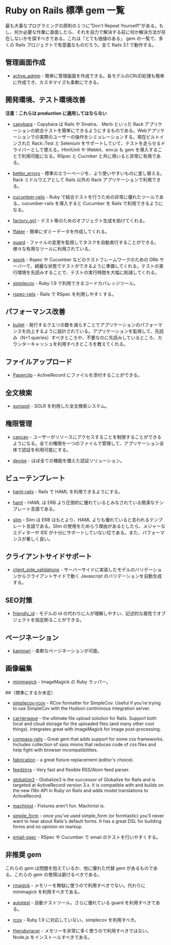 # Ruby on Rails 標準 gem 一覧

最も大事なプログラミングの原則の１つに"Don't Repeat Yourself!"がある。もし、何か必要な作業に直面したら、それを自力で解決する前に何か解決方法が存在しないかを探すべきである。これは「とても価値のある」 gem の一覧で、多くの Rails プロジェクトで有意義なものだろう。全て Rails 3.1 で動作する。

## 管理画面作成

* [active_admin](https://github.com/gregbell/active_admin) - 簡単に管理画面を作成できる。各モデルのCRUD処理も簡単に作成でき、カスタマイズも柔軟にできる。

## 開発環境、テスト環境改善

**注意：これらは production に適用してはならない**

* [capybara](https://github.com/jnicklas/capybara) - Capybara は Rails や Sinatra、 Merb といった Rack アプリケーションの統合テストを簡単にできるようにするものである。Webアプリケーションでの実際のユーザーの操作をシミュレーションする。現在ビルトインされた Rack::Test と Selenium をサポートしていて、テストを走らせるドライバーとして使える。HtmlUnit や Webkit、env.js も gem を導入することで利用可能になる。RSpec と Cucmber と共に用いると非常に有用である。

* [better_errors](https://github.com/charliesome/better_errors) - 標準のエラーページを、より使いやすいものに差し替える。Rack ミドルウエアとして Rails 以外の Rack アプリケーションで利用できる。

* [cucumber-rails](https://github.com/cucumber/cucumber-rails) - Ruby で結合テストを行うための非常に優れたツールである。cucumber-rails を導入すると Cucumber を Rails で利用できるようになる。

* [factory_girl](https://github.com/thoughtbot/factory_girl) - テスト等のためのオブジェクト生成を助けてくれる。

* [ffaker](https://github.com/EmmanuelOga/ffaker) - 簡単にダミーデータを作成してくれる。

* [guard](https://github.com/guard/guard) - ファイルの変更を監視してタスクを自動実行することができる。様々な有用なツールに利用されている。

* [spork](https://github.com/sporkrb/spork) - Rspec や Cucumber などのテストフレームワークのための DRb サーバーで、綺麗な状態でテストができるように準備してくれる。テストの実行環境を先読みすることで、テストの実行時間を大幅に削減してくれる。

* [simplecov](https://github.com/colszowka/simplecov) - Ruby 1.9 で利用できるコードカバレッジツール。

* [rspec-rails](https://github.com/rspec/rspec-rails) - Rails で RSpec を利用しやすくする。

## パフォーマンス改善

* [bullet](https://github.com/flyerhzm/bullet) - 発行するクエリの数を減らすことでアプリケーションのパフォーマンスを向上するように設計されている。アプリケーションを監視して、先読み（N+1 queries）すべきところや、不要なのに先読みしているところ、カウンターキャッシュを利用すべきところを教えてくれる。

## ファイルアップロード

* [Paperclip](https://github.com/thoughtbot/paperclip) - ActiveRecord にファイルを添付することができる。

## 全文検索

* [sunspot](https://github.com/sunspot/sunspot) - SOLR を利用した全文検索システム。

## 権限管理

* [cancan](https://github.com/ryanb/cancan) - ユーザーがリソースにアクセスすることを制限することができるようになる。全ての権限を一つのファイルで管理して、アプリケーション全体で認証を利用可能にする。

* [devise](https://github.com/plataformatec/devise) - ほぼ全ての機能を備えた認証ソリューション。

## ビューテンプレート

* [haml-rails](https://github.com/indirect/haml-rails) - Rails で HAML を利用できるようにする。

* [haml](http://haml-lang.com) - HAML は ERB より圧倒的に優れているとみなされている簡潔なテンプレート言語である。

* [slim](http://slim-lang.com) - Slim は ERB はもとより、HAML よりも優れていると言われるテンプレート言語である。Slim の使用をためらう理由があるとしたら、メジャーなエディターや IDE が十分にサポートしていない位である。また、パフォーマンスが著しく良い。

## クライアントサイドサポート

* [client_side_validations](https://github.com/bcardarella/client_side_validations) - サーバーサイドに実装したモデルのバリデーションからクライアントサイドで動く Javascript のバリデーションを自動生成する。

## SEO対策

* [friendly_id](https://github.com/norman/friendly_id) - モデルの id の代わりに人が理解しやすい、記述的な属性でオブジェクトを指定刷ることができる。

## ページネーション

* [kaminari](https://github.com/amatsuda/kaminari) - 柔軟なページネーションが可能。

## 画像編集

* [minimagick](https://github.com/probablycorey/mini_magick) - ImageMagick の Ruby ラッパー。

##（標準にするか未定）

* [simplecov-rcov](https://github.com/fguillen/simplecov-rcov) - RCov formatter
  for SimpleCov. Useful if you're trying to use SimpleCov with the Hudson
  contininous integration server.

* [carrierwave](https://github.com/jnicklas/carrierwave) - the ultimate file
  upload solution for Rails. Support both local and cloud storage for the
  uploaded files (and many other cool things). Integrates great with
  ImageMagick for image post-processing.

* [compass-rails](https://github.com/chriseppstein/compass) - Great gem that
  adds support for some css frameworks. Includes collection of sass mixins that
  reduces code of css files and help fight with browser incompatibilities.

* [fabrication](http://fabricationgem.org/) - a great fixture replacement
  (editor's choice).

* [feedzirra](https://github.com/pauldix/feedzirra) - Very fast and flexible
  RSS/Atom feed parser.

* [globalize3](https://github.com/svenfuchs/globalize3.git) - Globalize3 is
  the successor of Globalize for Rails and is targeted at ActiveRecord
  version 3.x. It is compatible with and builds on the new I18n API in Ruby
  on Rails and adds model translations to ActiveRecord.

* [machinist](https://github.com/notahat/machinist) - Fixtures aren't fun.
  Machinist is.

* [simple_form](https://github.com/plataformatec/simple_form) - once you've
  used simple_form (or formtastic) you'll never want to hear about Rails's
  default forms. It has a great DSL for building forms and no opinion on
  markup.

* [email-spec](https://github.com/bmabey/email-spec) - RSpec や Cucumber で email のテストを行いやすくする。

## 非推奨 gem

これらの gem は問題を抱えているか、他に優れた代替 gem があるものである。これらの gem の使用は避けるべきである。

* [rmagick](http://rmagick.rubyforge.org/) - メモリーを無駄に使うので利用すべきでない。代わりに minimagick を利用すべきである。

* [autotest](http://www.zenspider.com/ZSS/Products/ZenTest/) - 自動テストツール。さらに優れている guard を利用すべきである。

* [rcov](https://github.com/relevance/rcov) - Ruby 1.9 に対応していない。simplecov を利用すべき。

* [therubyracer](https://github.com/cowboyd/therubyracer) - メモリーを非常に多く使うので利用すべきではない。Node.js をインストールすべきである。
